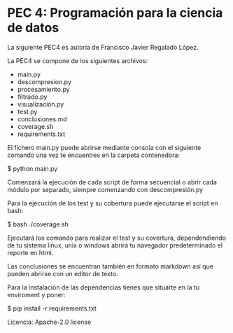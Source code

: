# PEC 4: Programación para la ciencia de datos

La siguiente PEC4 es autoría de Francisco Javier Regalado López.

La PEC4 se compone de los siguientes archivos:
- main.py
- descompresion.py
- procesamiento.py
- filtrado.py
- visualización.py
- test.py
- conclusiones.md
- coverage.sh
- requirements.txt


El fichero main.py puede abrirse mediante consola 
con el siguiente comando una vez te encuentres
en la carpeta contenedora:

$ python main.py

Comenzará la ejecución de cada script de forma
secuencial o abrir cada módulo por separado, 
siempre comenzando con descompresión.py

Para la ejecución de los test y su cobertura
puede ejecutarse el script en bash:

$ bash ./coverage.sh

Ejecutará los comando para realizar el test y 
su covertura, dependendiendo de tu sistema
linux, unix o windows abrirá tu navegador
predeterminado el reporte en html.

Las conclusiones se encuentran también en formato
markdown así que pueden abrirse con un editor 
de texto.

Para la instalación de las dependencias tienes
que situarte en la tu enviroment y poner:

$ pip install -r requirements.txt

Licencia:
Apache-2.0 license
